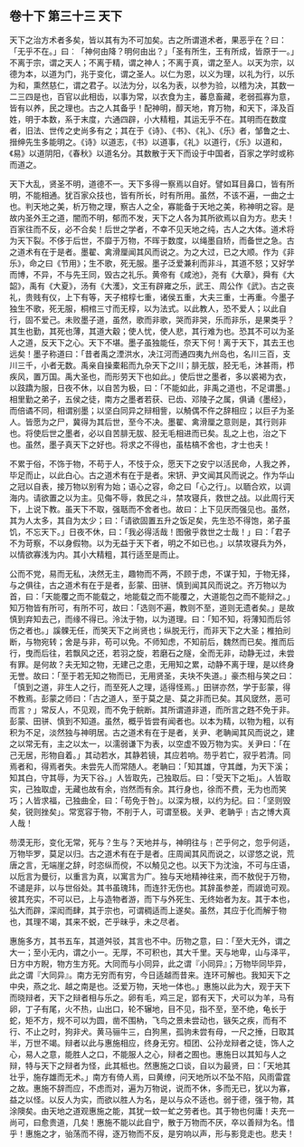 ## 卷十下 第三十三 天下

天下之治方术者多矣，皆以其有为不可加矣。古之所谓道术者，果恶乎在？曰：「无乎不在。」曰︰「神何由降？明何由出？」「圣有所生，王有所成，皆原于一。」不离于宗，谓之天人；不离于精，谓之神人；不离于真，谓之至人。以天为宗，以德为本，以道为门，兆于变化，谓之圣人。以仁为恩，以义为理，以礼为行，以乐为和，熏然慈仁，谓之君子。以法为分，以名为表，以参为验，以稽为决，其数一二三四是也，百官以此相齿，以事为常，以衣食为主，蕃息畜藏，老弱孤寡为意，皆有以养，民之理也。古之人其备乎！配神明，醇天地，育万物，和天下，泽及百姓，明于本数，系于末度，六通四辟，小大精粗，其运无乎不在。其明而在数度者，旧法、世传之史尚多有之；其在于《诗》、《书》、《礼》、《乐》者，邹鲁之士、搢绅先生多能明之。《诗》以道志，《书》以道事，《礼》以道行，《乐》以道和，《易》以道阴阳，《春秋》以道名分。其数散于天下而设于中国者，百家之学时或称而道之。

天下大乱，贤圣不明，道德不一。天下多得一察焉以自好。譬如耳目鼻口，皆有所明，不能相通。犹百家众技也，皆有所长，时有所用。虽然，不该不遍，一曲之士也。判天地之美，析万物之理，察古人之全，寡能备于天地之美，称神明之容。是故内圣外王之道，闇而不明，郁而不发，天下之人各为其所欲焉以自为方。悲夫！百家往而不反，必不合矣！后世之学者，不幸不见天地之纯，古人之大体。道术将为天下裂。不侈于后世，不靡于万物，不晖于数度，以绳墨自矫，而备世之急。古之道术有在于是者。墨翟、禽滑厘闻其风而说之。为之大过，已之大顺。作为《非乐》，命之曰《节用》；生不歌，死无服。墨子泛爱兼利而非斗，其道不怒；又好学而博，不异，不与先王同，毁古之礼乐。黄帝有《咸池》，尧有《大章》，舜有《大韶》，禹有《大夏》，汤有《大濩》，文王有辟雍之乐，武王、周公作《武》。古之丧礼，贵贱有仪，上下有等，天子棺椁七重，诸侯五重，大夫三重，士再重。今墨子独生不歌，死无服，桐棺三寸而无椁，以为法式。以此教人，恐不爱人；以此自行，固不爱己。未败墨子道，虽然，歌而非歌，哭而非哭，乐而非乐，是果类乎？其生也勤，其死也薄，其道大觳；使人忧，使人悲，其行难为也。恐其不可以为圣人之道，反天下之心。天下不堪。墨子虽独能任，奈天下何！离于天下，其去王也远矣！墨子称道曰：「昔者禹之湮洪水，决江河而通四夷九州岛也，名川三百，支川三千，小者无数。禹亲自操橐耜而九杂天下之川；腓无胈，胫无毛，沐甚雨，栉疾风，置万国。禹大圣也，而形劳天下也如此。」使后世之墨者，多以裘褐为衣，以跂蹻为服，日夜不休，以自苦为极，曰：「不能如此，非禹之道也，不足谓墨。」相里勤之弟子，五侯之徒，南方之墨者若获、已齿、邓陵子之属，俱诵《墨经》，而倍谲不同，相谓别墨；以坚白同异之辩相訾，以觭偶不仵之辞相应；以巨子为圣人。皆愿为之尸，冀得为其后世，至今不决。墨翟、禽滑厘之意则是，其行则非也。将使后世之墨者，必以自苦腓无胈、胫无毛相进而已矣。乱之上也，治之下也。虽然，墨子真天下之好也。将求之不得也，虽枯槁不舍也，才士也夫！

不累于俗，不饰于物，不苟于人，不忮于众，愿天下之安宁以活民命，人我之养，毕足而止，以此白心。古之道术有在于是者。宋钘、尹文闻其风而说之。作为华山之冠以自表，接万物以别宥为始；语心之容，命之曰「心之行」。以聏合欢，以调海内。请欲置之以为主。见侮不辱，救民之斗，禁攻寝兵，救世之战。以此周行天下，上说下教。虽天下不取，强聒而不舍者也。故曰：上下见厌而强见也。虽然，其为人太多，其自为太少；曰：「请欲固置五升之饭足矣，先生恐不得饱，弟子虽饥，不忘天下。」日夜不休，曰：「我必得活哉！图傲乎救世之士哉！」曰：「君子不为苛察，不以身假物。以为无益于天下者，明之不如已也。」以禁攻寝兵为外，以情欲寡浅为内。其小大精粗，其行适至是而止。

公而不党，易而无私，决然无主，趣物而不两，不顾于虑，不谋于知，于物无择，与之俱往，古之道术有在于是者，彭蒙、田骈、慎到闻其风而说之。齐万物以为首，曰：「天能覆之而不能载之，地能载之而不能覆之，大道能包之而不能辩之。」知万物皆有所可，有所不可，故曰：「选则不遍，教则不至，道则无遗者矣。」是故慎到弃知去己，而缘不得已。泠汰于物，以为道理。曰：「知不知，将薄知而后邻伤之者也。」謑髁无任，而笑天下之尚贤也；纵脱无行，而非天下之大圣；椎拍刓断，与物宛转；舍是与非，苟可以免。不师知虑，不知前后，魏然而已矣。推而后行，曳而后往，若飘风之还，若羽之旋，若磨石之隧，全而无非，动静无过，未尝有罪。是何故？夫无知之物，无建己之患，无用知之累，动静不离于理，是以终身无誉。故曰：「至于若无知之物而已，无用贤圣，夫块不失道。」豪杰相与笑之曰：「慎到之道，非生人之行，而至死人之理，适得怪焉。」田骈亦然，学于彭蒙，得不教焉。彭蒙之师曰：「古之道人，至于莫之是、莫之非而已矣。其风窢然，恶可而言﹖」常反人，不见观，而不免于鲩断。其所谓道非道，而所言之韪不免于非。彭蒙、田骈、慎到不知道。虽然，概乎皆尝有闻者也。以本为精，以物为粗，以有积为不足，淡然独与神明居。古之道术有在于是者，关尹、老聃闻其风而说之，建之以常无有，主之以太一，以濡弱谦下为表，以空虚不毁万物为实。关尹曰：「在己无居，形物自着。」其动若水，其静若镜，其应若响。芴乎若亡，寂乎若清。同焉者和，得焉者失。未尝先人而常随人。老聃曰：「知其雄，守其雌，为天下溪；知其白，守其辱，为天下谷。」人皆取先，己独取后。曰：「受天下之垢」。人皆取实，己独取虚，无藏也故有余，岿然而有余。其行身也，徐而不费，无为也而笑巧；人皆求福，己独曲全，曰：「苟免于咎」。以深为根，以约为纪。曰：「坚则毁矣，锐则挫矣」。常宽容于物，不削于人，可谓至极。关尹、老聃乎﹗古之博大真人哉！

芴漠无形，变化无常，死与？生与？天地并与，神明往与﹗芒乎何之，忽乎何适，万物毕罗，莫足以归。古之道术有在于是者。庄周闻其风而说之，以谬悠之说，荒唐之言，无端崖之辞，时恣纵而傥，不以觭见之也。以天下为沈浊，不可与庄语，以卮言为曼衍，以重言为真，以寓言为广。独与天地精神往来，而不敖倪于万物，不谴是非，以与世俗处。其书虽瑰玮，而连犿无伤也。其辞虽参差，而諔诡可观。彼其充实，不可以已，上与造物者游，而下与外死生、无终始者为友。其于本也，弘大而辟，深闳而肆，其于宗也，可谓稠适而上遂矣。虽然，其应于化而解于物也，其理不竭，其来不蜕，芒乎昧乎，未之尽者。

惠施多方，其书五车，其道舛驳，其言也不中。历物之意，曰：「至大无外，谓之大一；至小无内，谓之小一。无厚，不可积也，其大千里。天与地卑，山与泽平，日方中方睨，物方生方死。大同而与小同异，此之谓『小同异』；万物毕同毕异，此之谓『大同异』。南方无穷而有穷，今日适越而昔来。连环可解也。我知天下之中央，燕之北、越之南是也。泛爱万物，天地一体也。」惠施以此为大，观于天下而晓辩者，天下之辩者相与乐之。卵有毛，鸡三足，郢有天下，犬可以为羊，马有卵，丁子有尾，火不热，山出口，轮不辗地，目不见，指不至，至不绝，龟长于蛇，矩不方，规不可以为圆，凿不围枘，飞鸟之景未尝动也，镞矢之疾，而有不行、不止之时，狗非犬。黄马骊牛三，白狗黑，孤驹未尝有母，一尺之捶，日取其半，万世不竭。辩者以此与惠施相应，终身无穷。桓团、公孙龙辩者之徒，饰人之心，易人之意，能胜人之口，不能服人之心，辩者之囿也。惠施日以其知与人之辩，特与天下之辩者为怪，此其柢也。然惠施之口谈，自以为最贤，曰：「天地其壮乎，施存雄而无术。」南方有倚人焉，曰黄缭，问天地所以不坠不陷，风雨雷霆之故。惠施不辞而应，不虑而对，遍为万物说，说而不休，多而无已，犹以为寡，益之以怪。以反人为实，而欲以胜人为名，是以与众不适也。弱于德，强于物，其涂隩矣。由天地之道观惠施之能，其犹一蚊一虻之劳者也。其于物也何庸！夫充一尚可，曰愈贵道，几矣！惠施不能以此自宁，散于万物而不厌，卒以善辩为名。惜乎！惠施之才，骀荡而不得，逐万物而不反，是穷响以声，形与影竞走也。悲夫！